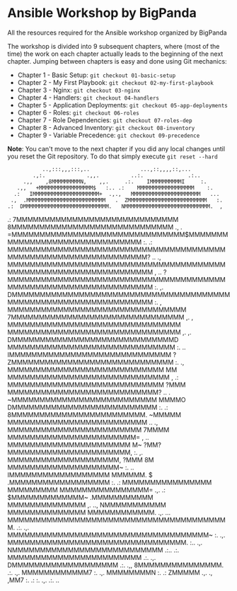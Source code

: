 Ansible Workshop by BigPanda
============================

All the resources required for the Ansible workshop organized by BigPanda

The workshop is divided into 9 subsequent chapters, where (most of the time) the work on each chapter actually leads to the beginning of the next chapter.
Jumping between chapters is easy and done using Git mechanics:

* Chapter 1 - Basic Setup: `git checkout 01-basic-setup`
* Chapter 2 - My First Playbook: `git checkout 02-my-first-playbook`
* Chapter 3 - Nginx: `git checkout 03-nginx`
* Chapter 4 - Handlers: `git checkout 04-handlers`
* Chapter 5 - Application Deployments: `git checkout 05-app-deployments`
* Chapter 6 - Roles: `git checkout 06-roles`
* Chapter 7 - Role Dependencies: `git checkout 07-roles-dep`
* Chapter 8 - Advanced Inventory: `git checkout 08-inventory`
* Chapter 9 - Variable Precedence: `git checkout 09-precedence`

**Note**: You can't move to the next chapter if you did any local changes until you reset the Git repository. To do that simply execute `git reset --hard`


               ..,:::,,,:::,..                ...,::,,,,::,...
            .,:.             .,,.          ..:.              .:..
         .,,    ,8MMMMMMMMMN,    ,,.     .:.    IMMMMMMMMMMI     :.
       .,,   +MMMMMMMMMMMMMMMMM$   :.. .:    MMMMMMMMMMMMMMMMMM    :.
      .:   IMMMMMMMMMMMMMMMMMMMMM+  .,.,   MMMMMMMMMMMMMMMMMMMMMM   ...
     .,  .MMMMMMMMMMMMMMMMMMMMMMMMM   .  ZMMMMMMMMMMMMMMMMMMMMMMMMM   :.
    .:  DMMMMMMMMMMMMMMMMMMMMMMMMMMM.   NMMMMMMMMMMMMMMMMMMMMMMMMMMM.  ,
   .:  7MMMMMMMMMMMMMMMMMMMMMMMMMMMMM  8MMMMMMMMMMMMMMMMMMMMMMMMMMMMM  .,
   .  =MMMMMMMMMMMMMMMMMMMMMMMMMMMMMMM$MMMMMMMMMMMMMMMMMMMMMMMMMMMMMMM  :.
  .:  MMMMMMMMMMMMMMMMMMMMMMMMMMMMMMMMMMMMMMMMMMMMMMMMMMMMMMMMMMMMMMMM? ..
  .,  MMMMMMMMMMMMMMMMMMMMMMMMMMMMMMMMMMMMMMMMMMMMMMMMMMMMMMMMMMMMMMMMM  ,
  .. ?MMMMMMMMMMMMMMMMMMMMMMMMMMMMMMMMMMMMMMMMMMMMMMMMMMMMMMMMMMMMMMMMM  :.
  ,. DMMMMMMMMMMMMMMMMMMMMMMMMMMMMMMMMMMMMMMMMMMMMMMMMMMMMMMMMMMMMMMMMM  :.
  ,  MMMMMMMMMMMMMMMMMMMMMMMMMMMMMMMM  7MMMMMMMMMMMMMMMMMMMMMMMMMMMMMMM  ,.
  ,  MMMMMMMMMMMMMMMMMMMMMMMMMMMMMMM    MMMMMMMMMMMMMMMMMMMMMMMMMMMMMMM  ,.
  ,. DMMMMMMMMMMMMMMMMMMMMMMMMMMMMMD     MMMMMMMMMMMMMMMMMMMMMMMMMMMMMM  :.
  .. IMMMMMMMMMMMMMMMMMMMMMMMMMMMMM   ?  ZMMMMMMMMMMMMMMMMMMMMMMMMMMMMM  :.
  .,  MMMMMMMMMMMMMMMMMMMMMMMMMMMM   MM   MMMMMMMMMMMMMMMMMMMMMMMMMMMMM  ,
  .:  MMMMMMMMMMMMMMMMMMMMMMMMMMMM  ?MMM   MMMMMMMMMMMMMMMMMMMMMMMMMMM? ..
   .  ~MMMMMMMMMMMMMMMMMMMMMMMMMM   MMMMO  DMMMMMMMMMMMMMMMMMMMMMMMMMM  :.
   .:  8MMMMMMMMMMMMMMMMMMMMMMMM.  ~MMMMM   MMMMMMMMMMMMMMMMMMMMMMMMM  ..
    .,  MMMMMMMMMMMMMMMMMMMMMMMM     7MMMM   MMMMMMMMMMMMMMMMMMMMMMM=  ,
     ..  MMMMMMMMMMMMMMMMMMMMMM   M~   ?MM?  MMMMMMMMMMMMMMMMMMMMMM,  :.
      ,.  MMMMMMMMMMMMMMMMMMMM,  ?MMM    8M   MMMMMMMMMMMMMMMMMMMM~  :.
       ..  IMMMMMMMMMMMMMMMMMM   MMMMMM.   $  .MMMMMMMMMMMMMMMMMM   :.
        .:   MMMMMMMMMMMMMMMM   MMMMMMMMM      MMMMMMMMMMMMMMMM=  .,.
         .:   $MMMMMMMMMMMMM~  .MMMMMMMMMMM     MMMMMMMMMMMMMM   ,.
          ..,   NMMMMMMMMMMM   MMMMMMMMMMMMMM   MMMMMMMMMMMM.  .,.
            ...   MMMMMMMMMMMMMMMMMMMMMMMMMMMMMMMMMMMMMMMM.  .:.
              .,.   MMMMMMMMMMMMMMMMMMMMMMMMMMMMMMMMMMMM~   :.
                .,.   MMMMMMMMMMMMMMMMMMMMMMMMMMMMMMMM.   :..
                  .,.   NMMMMMMMMMMMMMMMMMMMMMMMMMMM   .:..
                    .:.   MMMMMMMMMMMMMMMMMMMMMMMM   .:.
                      .,.   DMMMMMMMMMMMMMMMMMMM   .:.
                        .,,   8MMMMMMMMMMMMMMM.  .:.
                          .,.   MMMMMMMMMMMM7   :.
                            .,.   MMMMMMMMN   :.
                              .:   ZMMMMM   .,.
                                .,  ,MM7   :.
                                 .:      :.
                                  .,.  .:.
                                     ..

